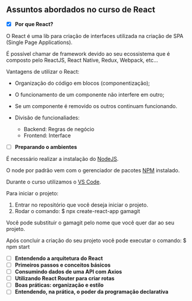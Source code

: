 ## Assuntos abordados no curso de React

- [x] **Por que React?**

O React é uma lib para criação de interfaces utilizada na criação de SPA (Single Page Applications).

É possível chamar de framework devido ao seu ecossistema que é composto pelo ReactJS, React Native, Redux, Webpack, etc...

Vantagens de utilizar o React:

- Organização do código em blocos (componentização);
- O funcionamento de um componente não interfere em outro;
- Se um componente é removido os outros continuam funcionando.

- Divisão de funcionaliades:

  - Backend: Regras de negócio
  - Frontend: Interface

- [ ] **Preparando o ambientes**

É necessário realizar a instalação do [NodeJS](https://nodejs.org/en/).

O node por padrão vem com o gerenciador de pacotes [NPM](https://www.npmjs.com/) instalado.

Durante o curso utilizamos o [VS Code](https://code.visualstudio.com/).

Para iniciar o projeto:

1. Entrar no repositório que você deseja iniciar o projeto.
2. Rodar o comando:
   $ npx create-react-app gamagit

Você pode substituir o gamagit pelo nome que você quer dar ao seu projeto.

Após concluir a criação do seu projeto você pode executar o comando:
$ npm start

- [ ] **Entendendo a arquitetura do React**
- [ ] **Primeiros passos e conceitos básicos**
- [ ] **Consumindo dados de uma API com Axios**
- [ ] **Utilizando React Router para criar rotas**
- [ ] **Boas práticas: organização e estilo**
- [ ] **Entendendo, na prática, o poder da programação declarativa**
